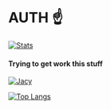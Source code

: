 # AUTH ☝️

[![Stats](https://github-readme-stats.vercel.app/api?username=hazer-hazer&count_private=true&show_icons=true&theme=dracula&border_radius=6)](https://github.com/anuraghazra/github-readme-stats)

#### Trying to get work this stuff

[![*Jacy*](https://github-readme-stats.vercel.app/api/pin/?username=hazer-hazer&repo=Jacy&theme=dracula)](https://github.com/hazer-hazer/Jacy)


[![Top Langs](https://github-readme-stats.vercel.app/api/top-langs/?username=hazer-hazer&theme=dracula&langs_count=9999&layout=compact)](https://github.com/anuraghazra/github-readme-stats)

